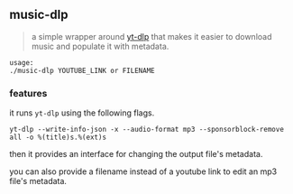 ## music-dlp

> a simple wrapper around [yt-dlp](https://github.com/yt-dlp/yt-dlp) that makes it easier to download music and populate it with metadata.

```
usage:
./music-dlp YOUTUBE_LINK or FILENAME
```

### features

it runs `yt-dlp` using the following flags.

```
yt-dlp --write-info-json -x --audio-format mp3 --sponsorblock-remove all -o %(title)s.%(ext)s
```

then it provides an interface for changing the output file's metadata.

you can also provide a filename instead of a youtube link to edit an mp3 file's metadata.
